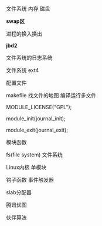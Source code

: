 文件系统 内存 磁盘

**swap区**

进程的换入换出

**jbd2**

文件系统的日志系统

文件系统  ext4

配置文件

makefile 找文件的地图   编译运行多文件

MODULE_LICENSE("GPL");

module_init(journal_init);

module_exit(journal_exit);

模块函数
 
fs(file system) 文件系统

Linux内核   单模块

钩子函数 事件触发器

slab分配器

腾讯优图

伙伴算法

